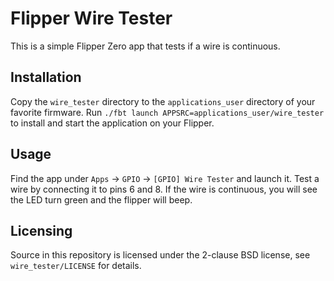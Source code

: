 # Flipper Wire Tester
This is a simple Flipper Zero app that tests if a wire is continuous.


## Installation
Copy the `wire_tester` directory to the `applications_user` directory of your
favorite firmware. Run `./fbt launch APPSRC=applications_user/wire_tester` to
install and start the application on your Flipper.


## Usage
Find the app under `Apps` -> `GPIO` -> `[GPIO] Wire Tester` and launch it. Test
a wire by connecting it to pins 6 and 8. If the wire is continuous, you will
see the LED turn green and the flipper will beep.


## Licensing
Source in this repository is licensed under the 2-clause BSD license, see
`wire_tester/LICENSE` for details.

